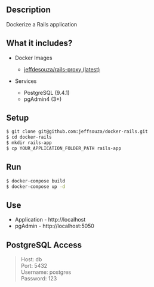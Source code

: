 ## Description

Dockerize a Rails application

## What it includes?

- Docker Images

   - [jeffdesouza/rails-proxy (latest)](https://github.com/jeffsouza/docker-rails-proxy)
    
- Services

   - PostgreSQL (9.4.1)
   - pgAdmin4 (3+)

## Setup

```bash
$ git clone git@github.com:jeffsouza/docker-rails.git
$ cd docker-rails
$ mkdir rails-app
$ cp YOUR_APPLICATION_FOLDER_PATH rails-app
```

## Run

```bash
$ docker-compose build
$ docker-compose up -d
```

## Use

- Application - http://localhost
- pgAdmin - http://localhost:5050

## PostgreSQL Access

> Host: db<br/>
> Port: 5432<br/>
> Username: postgres<br/>
> Password: 123